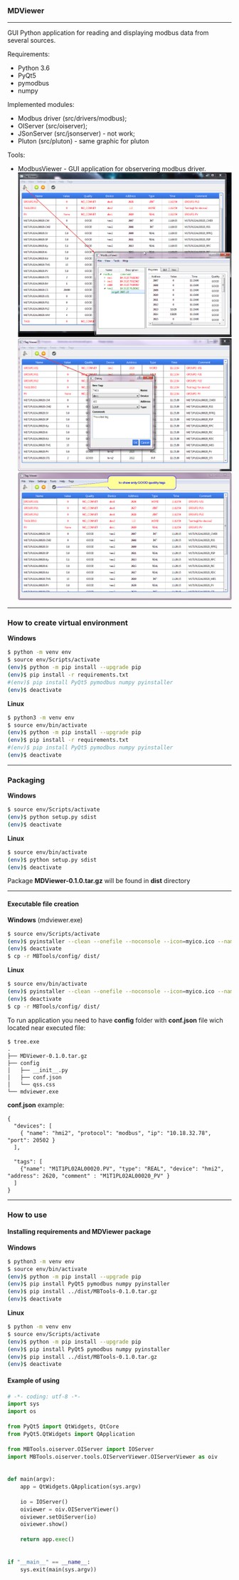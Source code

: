### MDViewer
___

GUI Python application for reading and displaying modbus data from several sources.

Requirements:
- Python 3.6
- PyQt5
- pymodbus
- numpy

Implemented modules:
- Modbus driver (src/drivers/modbus);
- OIServer (src/oiserver);
- JSonServer (src/jsonserver) - not work;
- Pluton (src/pluton) - same graphic for pluton

Tools:
- ModbusViewer - GUI application for observering modbus driver.
![](doc/screens/screen1.png)
![](doc/screens/screen2.png)
![](doc/screens/screen3.png)

___
### How to create virtual environment
**Windows**
~~~bash
$ python -m venv env
$ source env/Scripts/activate
(env)$ python -m pip install --upgrade pip
(env)$ pip install -r requirements.txt
#(env)$ pip install PyQt5 pymodbus numpy pyinstaller
(env)$ deactivate
~~~
**Linux**
~~~bash
$ python3 -m venv env
$ source env/bin/activate
(env)$ python -m pip install --upgrade pip
(env)$ pip install -r requirements.txt
#(env)$ pip install PyQt5 pymodbus numpy pyinstaller
(env)$ deactivate
~~~
___
### Packaging
**Windows**
~~~bash
$ source env/Scripts/activate
(env)$ python setup.py sdist
(env)$ deactivate
~~~
**Linux**
~~~bash
$ source env/bin/activate
(env)$ python setup.py sdist
(env)$ deactivate
~~~
Package **MDViewer-0.1.0.tar.gz** will be found in **dist** directory

___
#### Executable file creation
**Windows** (mdviewer.exe)
~~~bash
$ source env/Scripts/activate
(env)$ pyinstaller --clean --onefile --noconsole --icon=myico.ico --name mdviewer MBTools/main.py
(env)$ deactivate
$ cp -r MBTools/config/ dist/
~~~
**Linux**
~~~bash
$ source env/bin/activate
(env)$ pyinstaller --clean --onefile --noconsole --icon=myico.ico --name mdviewer MBTools/main.py
(env)$ deactivate
$ cp -r MBTools/config/ dist/
~~~
To run application you need to have **config** folder with **conf.json** file wich located near executed file:
~~~
$ tree.exe
.
├── MDViewer-0.1.0.tar.gz
├── config
│   ├── __init__.py
│   ├── conf.json
│   └── qss.css
└── mdviewer.exe
~~~
**conf.json** example:
~~~
{
  "devices": [
    { "name": "hmi2", "protocol": "modbus", "ip": "10.18.32.78", "port": 20502 }
  ],

  "tags": [
    {"name": "M1T1PL02AL00020.PV", "type": "REAL", "device": "hmi2", "address": 2620, "comment" : "M1T1PL02AL00020_PV" }
  ]
}
~~~

---
### How to use
#### Installing requirements and MDViewer package
**Windows**
~~~bash
$ python3 -m venv env
$ source env/bin/activate
(env)$ python -m pip install --upgrade pip
(env)$ pip install PyQt5 pymodbus numpy pyinstaller
(env)$ pip install ../dist/MBTools-0.1.0.tar.gz
(env)$ deactivate
~~~
**Linux**
~~~bash
$ python -m venv env
$ source env/Scripts/activate
(env)$ python -m pip install --upgrade pip
(env)$ pip install PyQt5 pymodbus numpy pyinstaller
(env)$ pip install ../dist/MBTools-0.1.0.tar.gz
(env)$ deactivate
~~~
#### Example of using

~~~python
# -*- coding: utf-8 -*-
import sys
import os

from PyQt5 import QtWidgets, QtCore
from PyQt5.QtWidgets import QApplication

from MBTools.oiserver.OIServer import IOServer
import MBTools.oiserver.tools.OIServerViewer.OIServerViewer as oiv


def main(argv):
    app = QtWidgets.QApplication(sys.argv)

    io = IOServer()
    oiviewer = oiv.OIServerViewer()
    oiviewer.setOiServer(io)
    oiviewer.show()

    return app.exec()


if "__main__" == __name__:
    sys.exit(main(sys.argv))
~~~
